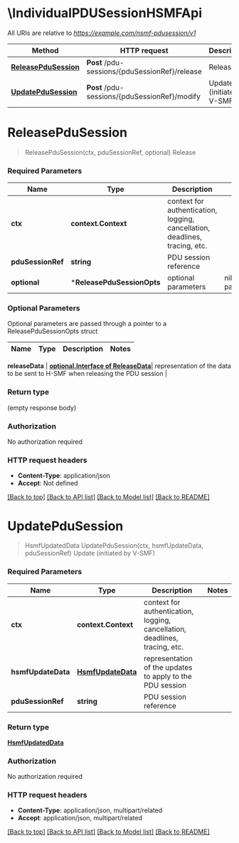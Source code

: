 # \IndividualPDUSessionHSMFApi

All URIs are relative to *https://example.com/nsmf-pdusession/v1*

Method | HTTP request | Description
------------- | ------------- | -------------
[**ReleasePduSession**](IndividualPDUSessionHSMFApi.md#ReleasePduSession) | **Post** /pdu-sessions/{pduSessionRef}/release | Release
[**UpdatePduSession**](IndividualPDUSessionHSMFApi.md#UpdatePduSession) | **Post** /pdu-sessions/{pduSessionRef}/modify | Update (initiated by V-SMF)


# **ReleasePduSession**
> ReleasePduSession(ctx, pduSessionRef, optional)
Release

### Required Parameters

Name | Type | Description  | Notes
------------- | ------------- | ------------- | -------------
 **ctx** | **context.Context** | context for authentication, logging, cancellation, deadlines, tracing, etc.
  **pduSessionRef** | **string**| PDU session reference | 
 **optional** | ***ReleasePduSessionOpts** | optional parameters | nil if no parameters

### Optional Parameters
Optional parameters are passed through a pointer to a ReleasePduSessionOpts struct

Name | Type | Description  | Notes
------------- | ------------- | ------------- | -------------

 **releaseData** | [**optional.Interface of ReleaseData**](ReleaseData.md)| representation of the data to be sent to H-SMF when releasing the PDU session | 

### Return type

 (empty response body)

### Authorization

No authorization required

### HTTP request headers

 - **Content-Type**: application/json
 - **Accept**: Not defined

[[Back to top]](#) [[Back to API list]](../README.md#documentation-for-api-endpoints) [[Back to Model list]](../README.md#documentation-for-models) [[Back to README]](../README.md)

# **UpdatePduSession**
> HsmfUpdatedData UpdatePduSession(ctx, hsmfUpdateData, pduSessionRef)
Update (initiated by V-SMF)

### Required Parameters

Name | Type | Description  | Notes
------------- | ------------- | ------------- | -------------
 **ctx** | **context.Context** | context for authentication, logging, cancellation, deadlines, tracing, etc.
  **hsmfUpdateData** | [**HsmfUpdateData**](HsmfUpdateData.md)| representation of the updates to apply to the PDU session | 
  **pduSessionRef** | **string**| PDU session reference | 

### Return type

[**HsmfUpdatedData**](HsmfUpdatedData.md)

### Authorization

No authorization required

### HTTP request headers

 - **Content-Type**: application/json, multipart/related
 - **Accept**: application/json, multipart/related

[[Back to top]](#) [[Back to API list]](../README.md#documentation-for-api-endpoints) [[Back to Model list]](../README.md#documentation-for-models) [[Back to README]](../README.md)


